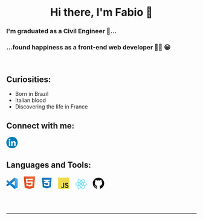 <h1 align="center">
  Hi there, I'm Fabio 👋
</h1>


### I'm graduated as a Civil Engineer 👷...
### ...found happiness as a front-end web developer 👨‍💻 😁
<br />

## Curiosities:
- Born in Brazil
- Italian blood
- Discovering the life in France

## Connect with me:

[![website](./icons/linkedIn.png)](https://www.linkedin.com/in/fabio-mozzini-beng-36384138#gh-light-mode-only)

## Languages and Tools:

[![alt text](./icons/Visual_Studio_Code_1.35_icon.svg.png)](#)
&nbsp;&nbsp;
[![alt text](./icons/html5.png)](#)
&nbsp;&nbsp;
[![alt text](./icons/css3.png)](#)
&nbsp;&nbsp;
[![alt text](./icons/js.png)](#)
&nbsp;&nbsp;
[![alt text](./icons/react.png)](#)
&nbsp;&nbsp;
[![alt text](./icons/github.png)](#)

<br />
<br />

---

[linkedin]: https://www.linkedin.com/in/fabio-mozzini-beng-36384138
